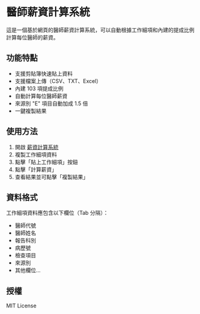 # 醫師薪資計算系統

這是一個基於網頁的醫師薪資計算系統，可以自動根據工作細項和內建的提成比例計算每位醫師的薪資。

## 功能特點

- 支援剪貼簿快速貼上資料
- 支援檔案上傳（CSV、TXT、Excel）
- 內建 103 項提成比例
- 自動計算每位醫師薪資
- 來源別 "E" 項目自動加成 1.5 倍
- 一鍵複製結果

## 使用方法

1. 開啟 [薪資計算系統](https://cli1976.github.io/)
2. 複製工作細項資料
3. 點擊「貼上工作細項」按鈕
4. 點擊「計算薪資」
5. 查看結果並可點擊「複製結果」

## 資料格式

工作細項資料應包含以下欄位（Tab 分隔）：
- 醫師代號
- 醫師姓名
- 報告科別
- 病歷號
- 檢查項目
- 來源別
- 其他欄位...

## 授權

MIT License
